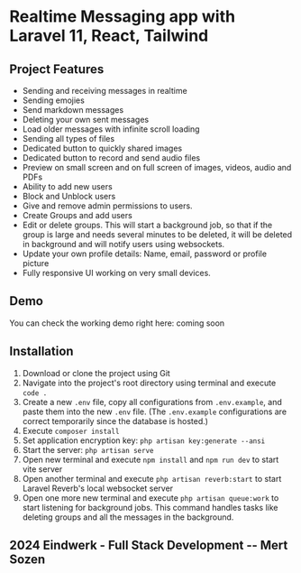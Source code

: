 # Realtime Messaging app with Laravel 11, React, Tailwind

## Project Features

- Sending and receiving messages in realtime
- Sending emojies
- Send markdown messages
- Deleting your own sent messages
- Load older messages with infinite scroll loading
- Sending all types of files
- Dedicated button to quickly shared images
- Dedicated button to record and send audio files
- Preview on small screen and on full screen of images, videos, audio and PDFs
- Ability to add new users
- Block and Unblock users
- Give and remove admin permissions to users.
- Create Groups and add users
- Edit or delete groups. This will start a background job, so that if the group is large and needs several minutes to be deleted,
  it will be deleted in background and will notify users using websockets.
- Update your own profile details: Name, email, password or profile picture
- Fully responsive UI working on very small devices.

## Demo
You can check the working demo right here: coming soon


## Installation
1. Download or clone the project using Git
1. Navigate into the project's root directory using terminal and execute `code .`
1. Create a new `.env` file, copy all configurations from `.env.example`, and paste them into the new `.env` file. (The `.env.example` configurations are correct temporarily since the database is hosted.)
1. Execute `composer install`
1. Set application encryption key: `php artisan key:generate --ansi`
1. Start the server: `php artisan serve`
1. Open new terminal and execute `npm install` and `npm run dev` to start vite server
1. Open another terminal and execute `php artisan reverb:start` to start Laravel Reverb's local websocket server
1. Open one more new terminal and execute `php artisan queue:work` to start listening for background jobs. This command handles tasks like deleting groups and all the messages in the background.


## 2024 Eindwerk - Full Stack Development -- Mert Sozen
